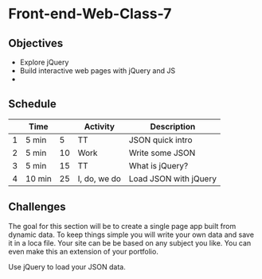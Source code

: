 # Front-end-Web-Class-7

## Objectives 

- Explore jQuery
- Build interactive web pages with jQuery and JS
- 

## Schedule 

|   | Time |    | Activity    | Description                         |
|---|------|----|-------------|-------------------------------------|
| 1 | 5 min|  5 | TT          | JSON quick intro                    |
| 2 | 5 min| 10 | Work        | Write some JSON                     |
| 3 | 5 min| 15 | TT          | What is jQuery?                     |
| 4 |10 min| 25 | I, do, we do| Load JSON with jQuery               |

## Challenges

The goal for this section will be to create a single page app built from dynamic data. 
To keep things simple you will write your own data and save it in a loca file.
Your site can be be based on any subject you like. You can even make this an extension of your portfolio. 

Use jQuery to load your JSON data. 

